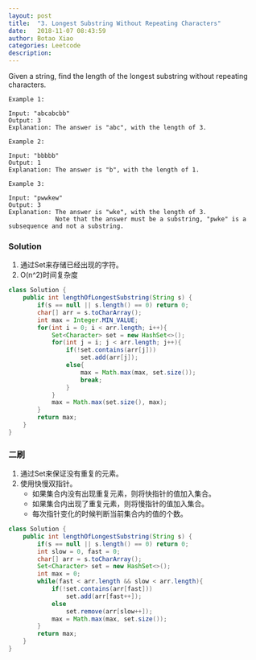 ```yaml
---
layout: post
title:  "3. Longest Substring Without Repeating Characters"
date:   2018-11-07 08:43:59
author: Botao Xiao
categories: Leetcode
description:
---
```

Given a string, find the length of the longest substring without repeating characters.

```
Example 1:

Input: "abcabcbb"
Output: 3
Explanation: The answer is "abc", with the length of 3.

Example 2:

Input: "bbbbb"
Output: 1
Explanation: The answer is "b", with the length of 1.

Example 3:

Input: "pwwkew"
Output: 3
Explanation: The answer is "wke", with the length of 3.
             Note that the answer must be a substring, "pwke" is a subsequence and not a substring.
```

### Solution
1. 通过Set来存储已经出现的字符。
2. O(n^2)时间复杂度

```Java
class Solution {
    public int lengthOfLongestSubstring(String s) {
        if(s == null || s.length() == 0) return 0;
        char[] arr = s.toCharArray();
        int max = Integer.MIN_VALUE;
        for(int i = 0; i < arr.length; i++){
            Set<Character> set = new HashSet<>();
            for(int j = i; j < arr.length; j++){
                if(!set.contains(arr[j]))
                    set.add(arr[j]);
                else{
                    max = Math.max(max, set.size());
                    break;
                }
            }
            max = Math.max(set.size(), max);
        }
        return max;
    }
}
```

### 二刷
1. 通过Set来保证没有重复的元素。
2. 使用快慢双指针。
	* 如果集合内没有出现重复元素，则将快指针的值加入集合。
	* 如果集合内出现了重复元素，则将慢指针的值加入集合。
	* 每次指针变化的时候判断当前集合内的值的个数。

```Java
class Solution {
    public int lengthOfLongestSubstring(String s) {
        if(s == null || s.length() == 0) return 0;
        int slow = 0, fast = 0;
        char[] arr = s.toCharArray();
        Set<Character> set = new HashSet<>();
        int max = 0;
        while(fast < arr.length && slow < arr.length){
            if(!set.contains(arr[fast]))
                set.add(arr[fast++]);
            else
                set.remove(arr[slow++]);
            max = Math.max(max, set.size());
        }
        return max;
    }
}
```
